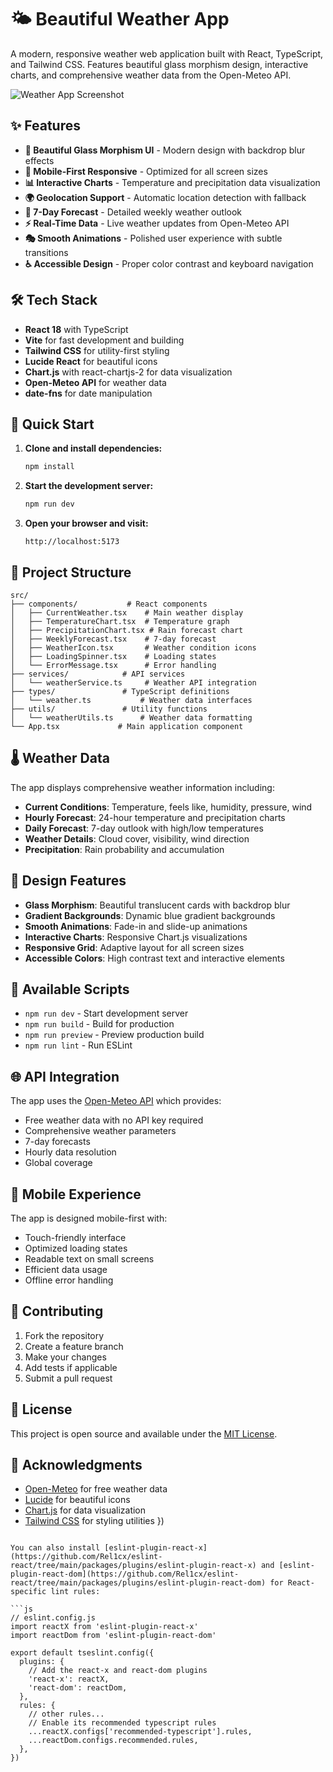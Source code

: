 # 🌤️ Beautiful Weather App

A modern, responsive weather web application built with React, TypeScript, and Tailwind CSS. Features beautiful glass morphism design, interactive charts, and comprehensive weather data from the Open-Meteo API.

![Weather App Screenshot](https://via.placeholder.com/800x600/4F46E5/ffffff?text=Weather+App+Screenshot)

## ✨ Features

- **🎨 Beautiful Glass Morphism UI** - Modern design with backdrop blur effects
- **📱 Mobile-First Responsive** - Optimized for all screen sizes
- **📊 Interactive Charts** - Temperature and precipitation data visualization
- **🌍 Geolocation Support** - Automatic location detection with fallback
- **📅 7-Day Forecast** - Detailed weekly weather outlook
- **⚡ Real-Time Data** - Live weather updates from Open-Meteo API
- **🎭 Smooth Animations** - Polished user experience with subtle transitions
- **♿ Accessible Design** - Proper color contrast and keyboard navigation

## 🛠️ Tech Stack

- **React 18** with TypeScript
- **Vite** for fast development and building
- **Tailwind CSS** for utility-first styling
- **Lucide React** for beautiful icons
- **Chart.js** with react-chartjs-2 for data visualization
- **Open-Meteo API** for weather data
- **date-fns** for date manipulation

## 🚀 Quick Start

1. **Clone and install dependencies:**
   ```bash
   npm install
   ```

2. **Start the development server:**
   ```bash
   npm run dev
   ```

3. **Open your browser and visit:**
   ```
   http://localhost:5173
   ```

## 📁 Project Structure

```
src/
├── components/           # React components
│   ├── CurrentWeather.tsx    # Main weather display
│   ├── TemperatureChart.tsx  # Temperature graph
│   ├── PrecipitationChart.tsx # Rain forecast chart
│   ├── WeeklyForecast.tsx    # 7-day forecast
│   ├── WeatherIcon.tsx       # Weather condition icons
│   ├── LoadingSpinner.tsx    # Loading states
│   └── ErrorMessage.tsx      # Error handling
├── services/            # API services
│   └── weatherService.ts     # Weather API integration
├── types/               # TypeScript definitions
│   └── weather.ts           # Weather data interfaces
├── utils/               # Utility functions
│   └── weatherUtils.ts      # Weather data formatting
└── App.tsx             # Main application component
```

## 🌡️ Weather Data

The app displays comprehensive weather information including:

- **Current Conditions**: Temperature, feels like, humidity, pressure, wind
- **Hourly Forecast**: 24-hour temperature and precipitation charts
- **Daily Forecast**: 7-day outlook with high/low temperatures
- **Weather Details**: Cloud cover, visibility, wind direction
- **Precipitation**: Rain probability and accumulation

## 🎨 Design Features

- **Glass Morphism**: Beautiful translucent cards with backdrop blur
- **Gradient Backgrounds**: Dynamic blue gradient backgrounds
- **Smooth Animations**: Fade-in and slide-up animations
- **Interactive Charts**: Responsive Chart.js visualizations
- **Responsive Grid**: Adaptive layout for all screen sizes
- **Accessible Colors**: High contrast text and interactive elements

## 🔧 Available Scripts

- `npm run dev` - Start development server
- `npm run build` - Build for production
- `npm run preview` - Preview production build
- `npm run lint` - Run ESLint

## 🌐 API Integration

The app uses the [Open-Meteo API](https://open-meteo.com/) which provides:
- Free weather data with no API key required
- Comprehensive weather parameters
- 7-day forecasts
- Hourly data resolution
- Global coverage

## 📱 Mobile Experience

The app is designed mobile-first with:
- Touch-friendly interface
- Optimized loading states
- Readable text on small screens
- Efficient data usage
- Offline error handling

## 🤝 Contributing

1. Fork the repository
2. Create a feature branch
3. Make your changes
4. Add tests if applicable
5. Submit a pull request

## 📄 License

This project is open source and available under the [MIT License](LICENSE).

## 🙏 Acknowledgments

- [Open-Meteo](https://open-meteo.com/) for free weather data
- [Lucide](https://lucide.dev/) for beautiful icons
- [Chart.js](https://www.chartjs.org/) for data visualization
- [Tailwind CSS](https://tailwindcss.com/) for styling utilities
})
```

You can also install [eslint-plugin-react-x](https://github.com/Rel1cx/eslint-react/tree/main/packages/plugins/eslint-plugin-react-x) and [eslint-plugin-react-dom](https://github.com/Rel1cx/eslint-react/tree/main/packages/plugins/eslint-plugin-react-dom) for React-specific lint rules:

```js
// eslint.config.js
import reactX from 'eslint-plugin-react-x'
import reactDom from 'eslint-plugin-react-dom'

export default tseslint.config({
  plugins: {
    // Add the react-x and react-dom plugins
    'react-x': reactX,
    'react-dom': reactDom,
  },
  rules: {
    // other rules...
    // Enable its recommended typescript rules
    ...reactX.configs['recommended-typescript'].rules,
    ...reactDom.configs.recommended.rules,
  },
})
```
